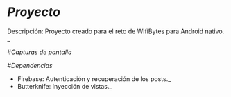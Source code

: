 # _Proyecto_ 

Descripción: Proyecto creado para el reto de WifiBytes para Android nativo. _

#_Capturas de pantalla_

#_Dependencias_
- Firebase: Autenticación y recuperación de los posts._
- Butterknife: Inyección de vistas._
